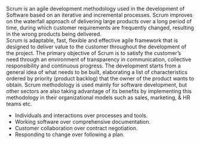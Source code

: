 
Scrum is an agile development methodology used in the development of Software based on an iterative and incremental processes.
Scrum improves on the waterfall approach of delivering large products over a long period of time, during which customer requirements are
frequently changed, resulting in the wrong products being delivered.  
Scrum is adaptable, fast, flexible and effective agile framework that is designed to deliver value to the customer throughout the development of the project. The primary objective of Scrum is to satisfy the customer’s need through an environment of transparency in communication, collective responsibility and continuous progress. The development starts from a general idea of ​​what needs to be built, elaborating a list of characteristics ordered by priority (product backlog) that the owner of the product wants to obtain.
Scrum methodology is used mainly for software development, but other sectors are also taking advantage of its benefits by implementing this   methodology in their organizational models such as sales, marketing, & HR teams etc.

* Individuals and interactions over processes and tools.
* Working software over comprehensive documentation.
* Customer collaboration over contract negotiation.
* Responding to change over following a plan.
